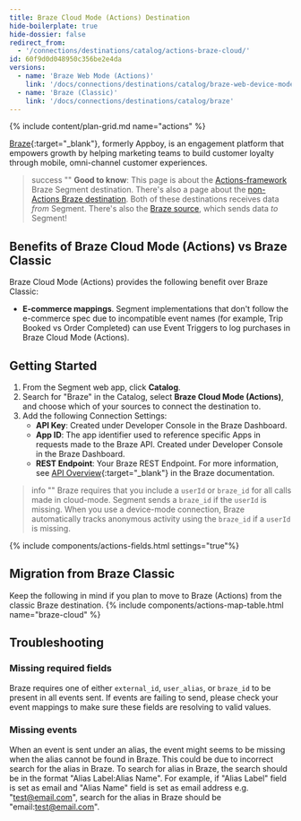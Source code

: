 ```yaml
---
title: Braze Cloud Mode (Actions) Destination
hide-boilerplate: true
hide-dossier: false
redirect_from:
  - '/connections/destinations/catalog/actions-braze-cloud/'
id: 60f9d0d048950c356be2e4da
versions:
  - name: 'Braze Web Mode (Actions)'
    link: '/docs/connections/destinations/catalog/braze-web-device-mode-actions/'
  - name: 'Braze (Classic)'
    link: '/docs/connections/destinations/catalog/braze'
---
```

{% include content/plan-grid.md name="actions" %}

[Braze](https://www.braze.com/){:target="_blank"}, formerly Appboy, is an engagement platform that empowers growth by helping marketing teams to build customer loyalty through mobile, omni-channel customer experiences.

> success ""
> **Good to know**: This page is about the [Actions-framework](/docs/connections/destinations/actions/) Braze Segment destination. There's also a page about the [non-Actions Braze destination](/docs/connections/destinations/catalog/braze/). Both of these destinations receives data _from_ Segment. There's also the [Braze source](/docs/connections/sources/catalog/cloud-apps/braze//), which sends data _to_ Segment!

## Benefits of Braze Cloud Mode (Actions) vs Braze Classic

Braze Cloud Mode (Actions) provides the following benefit over Braze Classic:

- **E-commerce mappings**. Segment implementations that don't follow the e-commerce spec due to incompatible event names (for example, Trip Booked vs Order Completed) can use Event Triggers to log purchases in Braze Cloud Mode (Actions).

## Getting Started

1. From the Segment web app, click **Catalog**.
2. Search for "Braze" in the Catalog, select **Braze Cloud Mode (Actions)**, and choose which of your sources to connect the destination to.
3. Add the following Connection Settings:
   - **API Key**: Created under Developer Console in the Braze Dashboard.
   - **App ID**: The app identifier used to reference specific Apps in requests made to the Braze API. Created under Developer Console in the Braze Dashboard.
   - **REST Endpoint**: Your Braze REST Endpoint. For more information, see [API Overview](https://www.braze.com/docs/api/basics/){:target="_blank"} in the Braze documentation.

> info ""
> Braze requires that you include a `userId` or `braze_id` for all calls made in cloud-mode. Segment sends a `braze_id` if the `userId` is missing. When you use a device-mode connection, Braze automatically tracks anonymous activity using the `braze_id` if a `userId` is missing.

{% include components/actions-fields.html settings="true"%}

## Migration from Braze Classic

Keep the following in mind if you plan to move to Braze (Actions) from the classic Braze destination.
{% include components/actions-map-table.html name="braze-cloud" %}

## Troubleshooting

### Missing required fields
Braze requires one of either `external_id`, `user_alias`, or `braze_id` to be present in all events sent. If events are failing to send, please check your event mappings to make sure these fields are resolving to valid values.

### Missing events
When an event is sent under an alias, the event might seems to be missing when the alias cannot be found in Braze. This could be due to incorrect search for the alias in Braze. To search for alias in Braze, the search should be in the format "Alias Label:Alias Name". For example, if "Alias Label" field is set as email and "Alias Name" field is set as email address e.g. "test@email.com", search for the alias in Braze should be "email:test@email.com".
